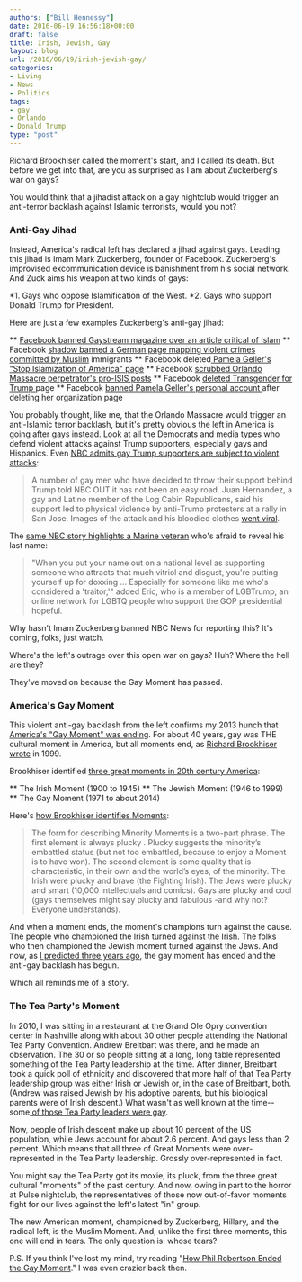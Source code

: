 ```yaml
---
authors: ["Bill Hennessy"]
date: 2016-06-19 16:56:18+00:00
draft: false
title: Irish, Jewish, Gay
layout: blog
url: /2016/06/19/irish-jewish-gay/
categories:
- Living
- News
- Politics
tags:
- gay
- Orlando
- Donald Trump
type: "post"
---
```


Richard Brookhiser called the moment's start, and I called its death. But before we get into that, are you as surprised as I am about Zuckerberg's war on gays?

You would think that a jihadist attack on a gay nightclub would trigger an anti-terror backlash against Islamic terrorists, would you not?



### Anti-Gay Jihad



Instead, America's radical left has declared a jihad against gays. Leading this jihad is Imam Mark Zuckerberg, founder of Facebook. Zuckerberg's improvised excommunication device is banishment from his social network. And Zuck aims his weapon at two kinds of gays:




*1. Gays who oppose Islamification of the West.
*2. Gays who support Donald Trump for President.


Here are just a few examples Zuckerberg's anti-gay jihad:


** [Facebook banned Gaystream magazine over an article critical of Islam](https://www.breitbart.com/london/2016/06/17/facebook-bans-gay-magazine-critical-islam/)
** Facebook [shadow banned a German page mapping violent crimes committed by Muslim](https://www.breitbart.com/tech/2016/06/16/facebook-shadowbans-page-mapping-migrant-refugee-crimes/) immigrants
** Facebook deleted[ Pamela Geller's "Stop Islamization of America" page](https://www.breitbart.com/tech/2016/06/12/facebook-deletes-pamela-gellers-stop-islamization-america-page-orlando-attack/)
** Facebook [scrubbed Orlando Massacre perpetrator's pro-ISIS posts](https://www.breitbart.com/tech/2016/06/16/long-facebook-take-spot-omar-mateens-terrorist-threat/)
** Facebook [deleted Transgender for Trump ](https://www.breitbart.com/tech/2016/06/17/facebook-shuts-transgender-trump-facebook-page/)page
** Facebook [banned Pamela Geller's personal account ](https://www.breitbart.com/tech/2016/06/12/facebook-doubles-bans-pamela-geller-criticizing-islam/)after deleting her organization page


You probably thought, like me, that the Orlando Massacre would trigger an anti-Islamic terror backlash, but it's pretty obvious the left in America is going after gays instead. Look at all the Democrats and media types who defend violent attacks against Trump supporters, especially gays and Hispanics. Even [NBC admits gay Trump supporters are subject to violent attacks](https://www.nbcnews.com/feature/nbc-out/lgbtrump-gay-men-voting-donald-trump-n594691):



> A number of gay men who have decided to throw their support behind Trump told NBC OUT it has not been an easy road. Juan Hernandez, a gay and Latino member of the Log Cabin Republicans, said his support led to physical violence by anti-Trump protesters at a rally in San Jose. Images of the attack and his bloodied clothes [went viral](https://www.washingtonpost.com/posteverything/wp/2016/06/10/im-voting-for-donald-trump-so-i-went-to-see-him-speak-protesters-broke-my-nose/).



The [same NBC story highlights a Marine veteran](https://www.nbcnews.com/feature/nbc-out/lgbtrump-gay-men-voting-donald-trump-n594691) who's afraid to reveal his last name:



> "When you put your name out on a national level as supporting someone who attracts that much vitriol and disgust, you're putting yourself up for doxxing ... Especially for someone like me who's considered a 'traitor,'" added Eric, who is a member of LGBTrump, an online network for LGBTQ people who support the GOP presidential hopeful.



Why hasn't Imam Zuckerberg banned NBC News for reporting this? It's coming, folks, just watch.

Where's the left's outrage over this open war on gays? Huh? Where the hell are they?

They've moved on because the Gay Moment has passed.



### America's Gay Moment



This violent anti-gay backlash from the left confirms my 2013 hunch that [America's "Gay Moment" was ending](https://hennessysview.com/2013/12/21/phil-robertson-duck-dynasty-ae-killed-gay-moment/). For about 40 years, gay was THE cultural moment in America, but all moments end, as [Richard Brookhiser wrote](https://observer.com/1997/12/a-gay-moment-but-this-too-shall-pass/) in 1999.

Brookhiser identified [three great moments in 20th century America](https://observer.com/1997/12/a-gay-moment-but-this-too-shall-pass/):




** The Irish Moment (1900 to 1945)
** The Jewish Moment (1946 to 1999)
** The Gay Moment (1971 to about 2014)


Here's [how Brookhiser identifies Moments](https://observer.com/1997/12/a-gay-moment-but-this-too-shall-pass/):



> The form for describing Minority Moments is a two-part phrase. The first element is always plucky . Plucky suggests the minority’s embattled status (but not too embattled, because to enjoy a Moment is to have won). The second element is some quality that is characteristic, in their own and the world’s eyes, of the minority. The Irish were plucky and brave (the Fighting Irish). The Jews were plucky and smart (10,000 intellectuals and comics). Gays are plucky and cool (gays themselves might say plucky and fabulous -and why not? Everyone understands).



And when a moment ends, the moment's champions turn against the cause. The people who championed the Irish turned against the Irish. The folks who then championed the Jewish moment turned against the Jews. And now, as [I predicted three years ago](https://hennessysview.com/2013/12/21/phil-robertson-duck-dynasty-ae-killed-gay-moment/), the gay moment has ended and the anti-gay backlash has begun.

Which all reminds me of a story.



### The Tea Party's Moment



In 2010, I was sitting in a restaurant at the Grand Ole Opry convention center in Nashville along with about 30 other people attending the National Tea Party Convention. Andrew Breitbart was there, and he made an observation. The 30 or so people sitting at a long, long table represented something of the Tea Party leadership at the time. After dinner, Breitbart took a quick poll of ethnicity and discovered that more half of that Tea Party leadership group was either Irish or Jewish or, in the case of Breitbart, both. (Andrew was raised Jewish by his adoptive parents, but his biological parents were of Irish descent.) What wasn't as well known at the time--some[ of those Tea Party leaders were gay](https://www.thegatewaypundit.com/2016/06/must-see-jim-hoft-comes-goes-off-takes-gay-leaders-idiotic-attacks-donald-trump/).

Now, people of Irish descent make up about 10 percent of the US population, while Jews account for about 2.6 percent. And gays less than 2 percent. Which means that all three of Great Moments were over-represented in the Tea Party leadership. Grossly over-represented in fact.

You might say the Tea Party got its moxie, its pluck, from the three great cultural "moments" of the past century. And now, owing in part to the horror at Pulse nightclub, the representatives of those now out-of-favor moments fight for our lives against the left's latest "in" group.

The new American moment, championed by Zuckerberg, Hillary, and the radical left, is the Muslim Moment. And, unlike the first three moments, this one will end in tears. The only question is: whose tears?

P.S. If you think I've lost my mind, try reading "[How Phil Robertson Ended the Gay Moment](https://hennessysview.com/2013/12/21/phil-robertson-duck-dynasty-ae-killed-gay-moment/)." I was even crazier back then.
